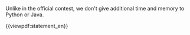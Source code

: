 Unlike in the official contest, we don't give additional time and memory to Python or Java.

{{viewpdf:statement_en}}